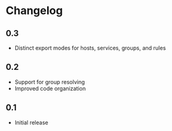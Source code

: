 # Changelog

## 0.3

* Distinct export modes for hosts, services, groups, and rules

## 0.2

* Support for group resolving
* Improved code organization

## 0.1

* Initial release
